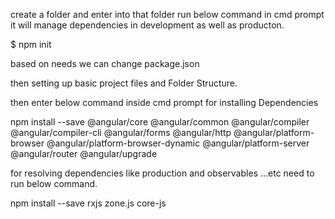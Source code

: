 create a folder and enter into that folder run below command in cmd prompt it will manage dependencies in development as well as producton.


$ npm init


based on needs we can change package.json

then setting up basic project files and Folder Structure.

then enter below command inside cmd prompt for installing Dependencies


npm install --save @angular/core @angular/common @angular/compiler @angular/compiler-cli @angular/forms @angular/http @angular/platform-browser @angular/platform-browser-dynamic @angular/platform-server @angular/router @angular/upgrade 


for resolving dependencies like production and observables ...etc need to run below command.

npm install --save rxjs zone.js core-js